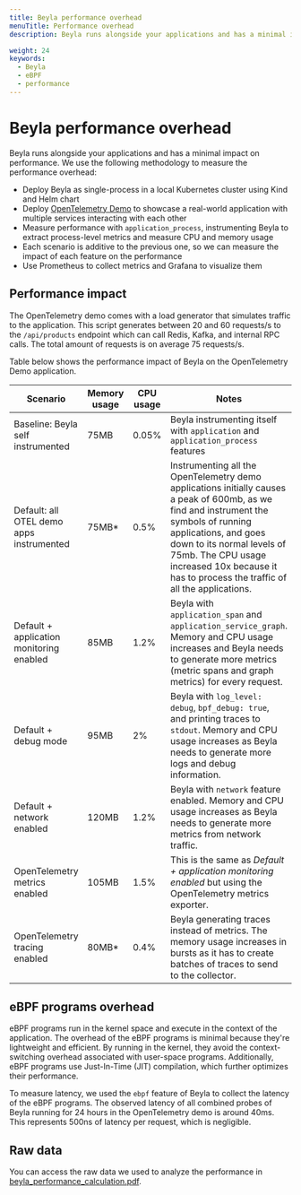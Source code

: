 ```yaml
---
title: Beyla performance overhead
menuTitle: Performance overhead
description: Beyla runs alongside your applications and has a minimal impact on performance. Find out about the methodology we used to measure the performance overhead.

weight: 24
keywords:
  - Beyla
  - eBPF
  - performance
---
```


# Beyla performance overhead

Beyla runs alongside your applications and has a minimal impact on performance.
We use the following methodology to measure the performance overhead:

- Deploy Beyla as single-process in a local Kubernetes cluster using Kind and Helm chart
- Deploy [OpenTelemetry Demo](https://opentelemetry.io/docs/demo/architecture/) to showcase a real-world application with multiple services interacting with each other
- Measure performance with `application_process`, instrumenting Beyla to extract process-level metrics and measure CPU and memory usage
- Each scenario is additive to the previous one, so we can measure the impact of each feature on the performance
- Use Prometheus to collect metrics and Grafana to visualize them

## Performance impact

The OpenTelemetry demo comes with a load generator that simulates traffic to the application.
This script generates between 20 and 60 requests/s to the `/api/products` endpoint which can call Redis, Kafka, and internal RPC calls.
The total amount of requests is on average 75 requests/s.

Table below shows the performance impact of Beyla on the OpenTelemetry Demo application.

| Scenario                                 | Memory usage | CPU usage | Notes                                                                                                                                                                                                                                                                                         |
| ---------------------------------------- | ------------ | --------- | --------------------------------------------------------------------------------------------------------------------------------------------------------------------------------------------------------------------------------------------------------------------------------------------- |
| Baseline: Beyla self instrumented        | 75MB         | 0.05%     | Beyla instrumenting itself with `application` and `application_process` features                                                                                                                                                                                                              |
| Default: all OTEL demo apps instrumented | 75MB*        | 0.5%      | Instrumenting all the OpenTelemetry demo applications initially causes a peak of 600mb, as we find and instrument the symbols of running applications, and goes down to its normal levels of 75mb. The CPU usage increased 10x because it has to process the traffic of all the applications. |
| Default + application monitoring enabled | 85MB         | 1.2%      | Beyla with `application_span` and `application_service_graph`. Memory and CPU usage increases and Beyla needs to generate more metrics (metric spans and graph metrics) for every request.                                                                                                    |
| Default + debug mode                     | 95MB         | 2%        | Beyla with `log_level: debug`, `bpf_debug: true`, and printing traces to `stdout`. Memory and CPU usage increases as Beyla needs to generate more logs and debug information.                                                                                                                 |
| Default + network enabled                | 120MB        | 1.2%      | Beyla with `network` feature enabled. Memory and CPU usage increases as Beyla needs to generate more metrics from network traffic.                                                                                                                                                            |
| OpenTelemetry metrics enabled            | 105MB        | 1.5%      | This is the same as *Default + application monitoring enabled* but using the OpenTelemetry metrics exporter.                                                                                                                                                                                  |
| OpenTelemetry tracing enabled            | 80MB*        | 0.4%      | Beyla generating traces instead of metrics. The memory usage increases in bursts as it has to create batches of traces to send to the collector.                                                                                                                                              |

## eBPF programs overhead

eBPF programs run in the kernel space and execute in the context of the application.
The overhead of the eBPF programs is minimal because they're lightweight and efficient.
By running in the kernel, they avoid the context-switching overhead associated with user-space programs.
Additionally, eBPF programs use Just-In-Time (JIT) compilation, which further optimizes their performance.

To measure latency, we used the `ebpf` feature of Beyla to collect the latency of the eBPF programs.
The observed latency of all combined probes of Beyla running for 24 hours in the OpenTelemetry demo is around 40ms.
This represents 500ns of latency per request, which is negligible.

## Raw data

You can access the raw data we used to analyze the performance in [beyla_performance_calculation.pdf](/media/pdf/beyla_performance_calculation.pdf).
